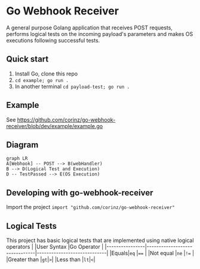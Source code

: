 # Go Webhook Receiver

A general purpose Golang application that receives POST requests, performs logical tests on the incoming payload's parameters and makes OS executions following successful tests.


## Quick start
1. Install Go, clone this repo
2. `cd example; go run .`
3. In another terminal `cd payload-test; go run .`

## Example
See https://github.com/corinz/go-webhook-receiver/blob/dev/example/example.go

## Diagram

```mermaid
graph LR
A[Webhook] -- POST --> B(webHandler)
B --> D(Logical Test and Execution)
D -- TestPassed --> E(OS Execution)
```
## Developing with go-webhook-receiver

Import the project 
`import "github.com/corinz/go-webhook-receiver"`


## Logical Tests

This project has basic logical tests that are implemented using native logical operators
|                |User Syntax                          |Go Operator                        |
|----------------|-------------------------------|-----------------------------|
|Equals|`eq`            |`==`           |
|Not equal          |`ne`            |`!=`         |
|Greater than         |`gt`|`>`|
|Less than         |`lt`|`<`|